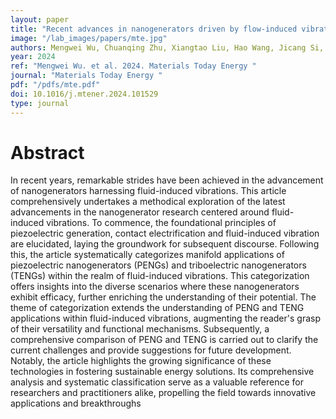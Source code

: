 ```yaml
---
layout: paper
title: "Recent advances in nanogenerators driven by flow-induced vibrations for harvesting energy"
image: "/lab_images/papers/mte.jpg"
authors: Mengwei Wu, Chuanqing Zhu, Xiangtao Liu, Hao Wang, Jicang Si, Minyi Xu, Jianchun Mi
year: 2024
ref: "Mengwei Wu. et al. 2024. Materials Today Energy "
journal: "Materials Today Energy "
pdf: "/pdfs/mte.pdf"
doi: 10.1016/j.mtener.2024.101529
type: journal
---
```


# Abstract

In recent years, remarkable strides have been achieved in the advancement of nanogenerators harnessing fluid-induced vibrations. This article comprehensively undertakes a methodical exploration of the latest advancements in the nanogenerator research centered around fluid-induced vibrations. To commence, the foundational principles of piezoelectric generation, contact electrification and fluid-induced vibration are elucidated, laying the groundwork for subsequent discourse. Following this, the article systematically categorizes manifold applications of piezoelectric nanogenerators (PENGs) and triboelectric nanogenerators (TENGs) within the realm of fluid-induced vibrations. This categorization offers insights into the diverse scenarios where these nanogenerators exhibit efficacy, further enriching the understanding of their potential. The theme of categorization extends the understanding of PENG and TENG applications within fluid-induced vibrations, augmenting the reader's grasp of their versatility and functional mechanisms. Subsequently, a comprehensive comparison of PENG and TENG is carried out to clarify the current challenges and provide suggestions for future development. Notably, the article highlights the growing significance of these technologies in fostering sustainable energy solutions. Its comprehensive analysis and systematic classification serve as a valuable reference for researchers and practitioners alike, propelling the field towards innovative applications and breakthroughs



